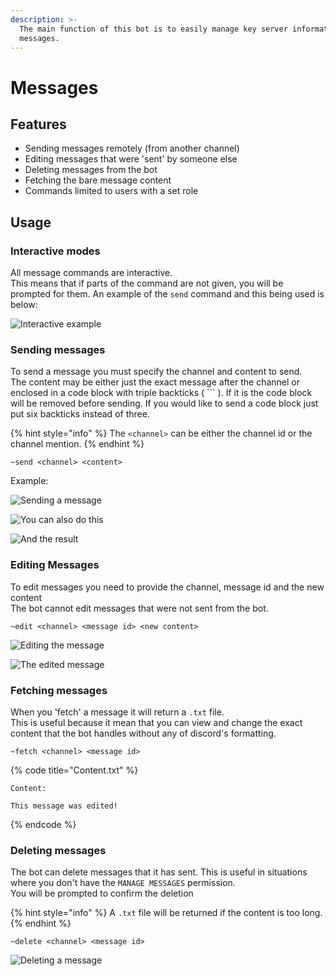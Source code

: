```yaml
---
description: >-
  The main function of this bot is to easily manage key server information
  messages.
---
```


# Messages

## Features

* Sending messages remotely \(from another channel\)
* Editing messages that were 'sent' by someone else
* Deleting messages from the bot
* Fetching the bare message content
* Commands limited to users with a set role

## Usage

### Interactive modes

All message commands are interactive.  
This means that if parts of the command are not given, you will be prompted for them. An example of the `send` command and this being used is below:

![Interactive example](../.gitbook/assets/send_interactive.png)

### Sending messages

To send a message you must specify the channel and content to send.  
The content may be either just the exact message after the channel or enclosed in a code block with triple backticks \( \`\`\` \). If it is the code block will be removed before sending. If you would like to send a code block just put six backticks instead of three.

{% hint style="info" %}
The `<channel>` can be either the channel id or the channel mention.
{% endhint %}

`~send <channel> <content>`

Example:

![Sending a message](../.gitbook/assets/send_1.png)

![You can also do this](../.gitbook/assets/send_1_code_block.png)

![And the result](../.gitbook/assets/send_2.png)

### Editing Messages

To edit messages you need to provide the channel, message id and the new content  
The bot cannot edit messages that were not sent from the bot.

`~edit <channel> <message id> <new content>`

![Editing the message](../.gitbook/assets/edit_1.png)

![The edited message](../.gitbook/assets/edit_2.png)

### Fetching messages

When you 'fetch' a message it will return a `.txt` file.  
This is useful because it mean that you can view and change the exact content that the bot handles without any of discord's formatting.

`~fetch <channel> <message id>`

{% code title="Content.txt" %}

```text
Content:

This message was edited!
```

{% endcode %}

### Deleting messages

The bot can delete messages that it has sent. This is useful in situations where you don't have the `MANAGE MESSAGES` permission.  
You will be prompted to confirm the deletion  

{% hint style="info" %}
A `.txt` file will be returned if the content is too long.
{% endhint %}

`~delete <channel> <message id>`

![Deleting a message](../.gitbook/assets/delete.png)
